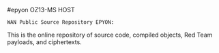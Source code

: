 #epyon
OZ13-MS HOST

    WAN Public Source Repository EPYON:

  This is the online repository of source code, compiled objects, Red Team payloads, and ciphertexts. 

